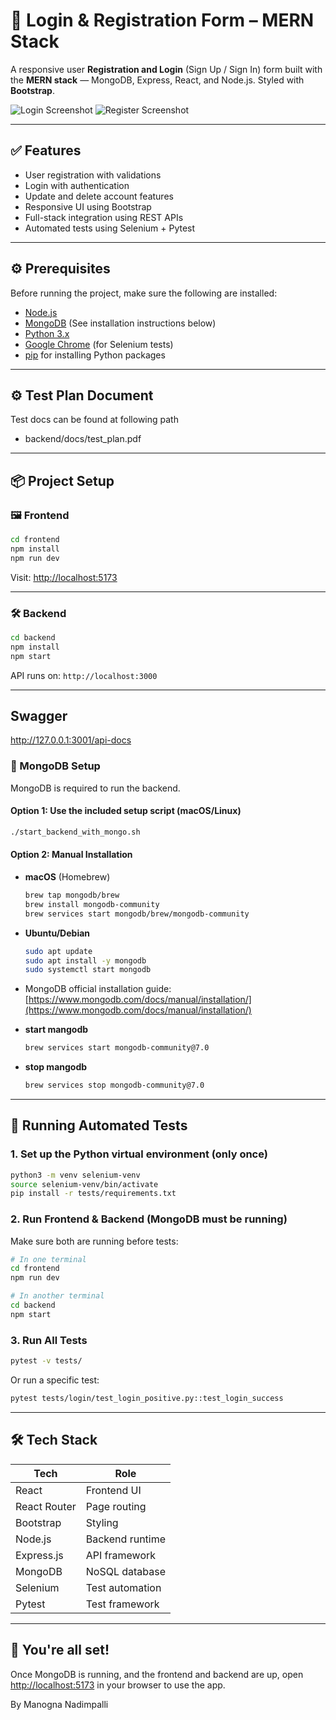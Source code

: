 
# 🔐 Login & Registration Form – MERN Stack

A responsive user **Registration and Login** (Sign Up / Sign In) form built with the **MERN stack** — MongoDB, Express, React, and Node.js. Styled with **Bootstrap**.

![Login Screenshot](https://github.com/AkshataGanbote/Registration_Login_Form_MERN_Stack/assets/117456092/442bbe2d-cda7-4d5c-a156-9e9cc9b3f108)
![Register Screenshot](https://github.com/AkshataGanbote/Registration_Login_Form_MERN_Stack/assets/117456092/01b04452-4e8b-4a24-b680-28c93f2c7550)

---

## ✅ Features

- User registration with validations
- Login with authentication
- Update and delete account features
- Responsive UI using Bootstrap
- Full-stack integration using REST APIs
- Automated tests using Selenium + Pytest

---

## ⚙️ Prerequisites

Before running the project, make sure the following are installed:

- [Node.js](https://nodejs.org/en/download)
- [MongoDB](https://www.mongodb.com/try/download/community) (See installation instructions below)
- [Python 3.x](https://www.python.org/downloads/)
- [Google Chrome](https://www.google.com/chrome/) (for Selenium tests)
- [pip](https://pip.pypa.io/en/stable/installation/) for installing Python packages

---

## ⚙️ Test Plan Document
Test docs can be found at following path 

- backend/docs/test_plan.pdf
---

## 📦 Project Setup

### 🖼 Frontend

```bash
cd frontend
npm install
npm run dev
```

Visit: [http://localhost:5173](http://localhost:5173)

---

### 🛠 Backend

```bash
cd backend
npm install
npm start
```

API runs on: `http://localhost:3000`

---

## Swagger
http://127.0.0.1:3001/api-docs

### 🍃 MongoDB Setup

MongoDB is required to run the backend.

#### Option 1: Use the included setup script (macOS/Linux)
```bash
./start_backend_with_mongo.sh
```

#### Option 2: Manual Installation

- **macOS** (Homebrew)
  ```bash
  brew tap mongodb/brew
  brew install mongodb-community
  brew services start mongodb/brew/mongodb-community
  ```

- **Ubuntu/Debian**
  ```bash
  sudo apt update
  sudo apt install -y mongodb
  sudo systemctl start mongodb
  ```

- MongoDB official installation guide: [https://www.mongodb.com/docs/manual/installation/](https://www.mongodb.com/docs/manual/installation/)


- **start mangodb**
  ```bash
  brew services start mongodb-community@7.0
  ```
- **stop mangodb**
  ```bash
  brew services stop mongodb-community@7.0
  ```

---

## 🧪 Running Automated Tests

### 1. Set up the Python virtual environment (only once)
```bash
python3 -m venv selenium-venv
source selenium-venv/bin/activate
pip install -r tests/requirements.txt
```

### 2. Run Frontend & Backend (MongoDB must be running)
Make sure both are running before tests:

```bash
# In one terminal
cd frontend
npm run dev

# In another terminal
cd backend
npm start
```

### 3. Run All Tests

```bash
pytest -v tests/
```

Or run a specific test:

```bash
pytest tests/login/test_login_positive.py::test_login_success
```


---

## 🛠️ Tech Stack

| Tech        | Role          |
|-------------|---------------|
| React       | Frontend UI   |
| React Router| Page routing  |
| Bootstrap   | Styling       |
| Node.js     | Backend runtime |
| Express.js  | API framework |
| MongoDB     | NoSQL database |
| Selenium    | Test automation |
| Pytest      | Test framework |

---

## 🎉 You're all set!

Once MongoDB is running, and the frontend and backend are up, open [http://localhost:5173](http://localhost:5173) in your browser to use the app.

By
Manogna Nadimpalli